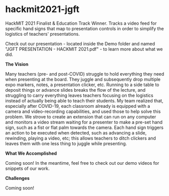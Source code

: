 # hackmit2021-jgft
HackMIT 2021 Finalist &amp; Education Track Winner. Tracks a video feed for specific hand signs that map to presentation controls in order to simplify the logistics of teachers' presentations.

Check out our presentation - located inside the Demo folder and named "JGFT PRESENTATION - HACKMIT 2021.pdf" - to learn more about what we did.

**The Vision**

Many teachers (pre- and post-COVID) struggle to hold everything they need when presenting at the board. They juggle and subsequently drop multiple expo markers, notes, a presentation clicker, etc. Running to a side table to deposit things or advance slides breaks the flow of the lecture, and struggling to carry everything leaves teachers focusing on the logistics instead of actually being able to teach their students. My team realized that, especially after COVID-19, each classroom already is equipped with a camera and video-recording capabilities, and used those to help solve this problem. We strove to create an extension that can run on any computer and monitors a video stream waiting for a presenter to make a pre-set hand sign, such as a fist or flat palm towards the camera. Each hand sign triggers an action to be executed when detected, such as advancing a slide, rewinding, playing a video, etc; this allows teachers to ditch clickers and leaves them with one less thing to juggle while presenting.

**What We Accomplished**

Coming soon! In the meantime, feel free to check out our demo videos for snippets of our work.

**Challenges**

Coming soon!
